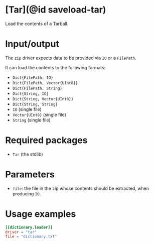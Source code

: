 # [Tar](@id saveload-tar)

Load the contents of a Tarball.

# Input/output

The `zip` driver expects data to be provided via `IO` or a `FilePath`.

It can load the contents to the following formats:

  * `Dict{FilePath, IO}`
  * `Dict{FilePath, Vector{UInt8}}`
  * `Dict{FilePath, String}`
  * `Dict{String, IO}`
  * `Dict{String, Vector{UInt8}}`
  * `Dict{String, String}`
  * `IO` (single file)
  * `Vector{UInt8}` (single file)
  * `String` (single file)

# Required packages

  * `Tar` (the stdlib)

# Parameters

  * `file`: the file in the zip whose contents should be extracted, when producing `IO`.

# Usage examples

```toml
[[dictionary.loader]]
driver = "tar"
file = "dictionary.txt"
```



